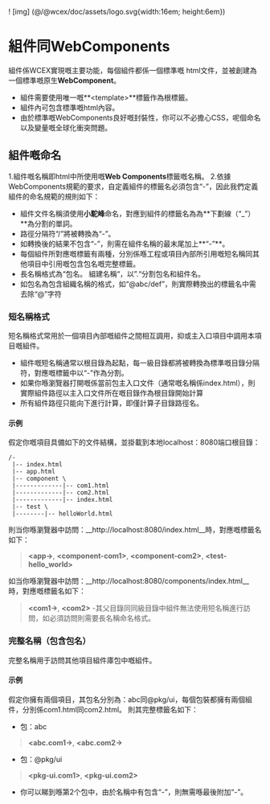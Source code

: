 <!--DESC: {icon:{name:"explore"},id:1} -->

! [img] (@/@wcex/doc/assets/logo.svg{width:16em; height:6em})

# 組件同WebComponents

組件係WCEX實現嘅主要功能，每個組件都係一個標準嘅 html文件，並被創建為一個標準嘅原生**WebComponent**。
- 組件需要使用唯一嘅**\<template\>**標籤作為根標籤。
- 組件內可包含標準嘅html內容。
- 由於標準嘅WebComponents良好嘅封裝性，你可以不必擔心CSS，呢個命名以及變量嘅全球化衝突問題。

## 組件嘅命名
1.組件嘅名稱即html中所使用嘅**Web Components**標籤嘅名稱。
2.依據WebComponents規範的要求，自定義組件的標籤名必須包含“-”，因此我們定義組件的命名規範的規則如下：

- 組件文件名稱須使用**小駝峰**命名，對應到組件的標籤名為為**下劃線（“_”）**為分割的單詞。
- 路徑分隔符“/”將被轉換為“-”。
- 如轉換後的結果不包含“-”，則需在組件名稱的最末尾加上**“-”**。
- 每個組件所對應嘅標籤有兩種，分別係喺工程或項目內部所引用嘅短名稱同其他項目中引用嘅包含包名嘅完整標籤。
- 長名稱格式為“包名。 組建名稱“，以”.“分割包名和組件名。
- 如包名為包含組織名稱的格式，如“@abc/def”，則實際轉換出的標籤名中需去除“@”字符

### 短名稱格式
短名稱格式常用於一個項目內部嘅組件之間相互調用，抑或主入口項目中調用本項目嘅組件。
- 組件嘅短名稱通常以根目錄為起點，每一級目錄都將被轉換為標準嘅目錄分隔符，對應嘅標籤中以“-”作為分割。
- 如果你喺瀏覽器打開嘅係當前包主入口文件（通常嘅名稱係index.html），則實際組件路徑以主入口文件所在嘅目錄作為根目錄開始計算
- 所有組件路徑只能向下進行計算，即僅計算子目錄路徑名。

#### 示例
假定你嘅項目具備如下的文件結構，並掛載到本地localhost：8080端口根目錄：
```text
/-
 |-- index.html
 |-- app.html
 |-- component \
 |-------------|-- com1.html
 |-------------|-- com2.html
 |-------------|-- index.html
 |-- test \
 |--------|-- helloWorld.html 
```

則当你喺瀏覽器中訪問：__http://localhost:8080/index.html__時，對應嘅標籤名如下：

> **\<app-\>**, **\<component-com1\>**, **\<component-com2\>**, **\<test-hello_world\>**

如当你喺瀏覽器中訪問：__http://localhost:8080/components/index.html__時，對應嘅標籤名如下：

> **\<com1-\>**, **\<com2\>**
> -其父目錄同同級目錄中組件無法使用短名稱進行訪問，如必須訪問則需要長名稱命名格式。

### 完整名稱（包含包名）
完整名稱用于訪問其他項目組件庫包中嘅組件。

#### 示例
假定你擁有兩個項目，其包名分別為：abc同@pkg/ui，每個包裝都擁有兩個組件，分別係com1.html同com2.html。 則其完整標籤名如下：

- 包：abc
>  **\<abc.com1-\>**, **\<abc.com2-\>**

- 包：@pkg/ui
>  **\<pkg-ui.com1\>**, **\<pkg-ui.com2\>**

- 你可以睇到喺第2个包中，由於名稱中有包含“-”，則無需喺最後附加“-”。


